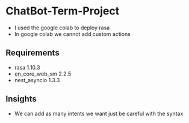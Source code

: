 # ChatBot-Term-Project
- I used the google colab to deploy rasa
- In google colab we cannot add custom actions
## Requirements 
- rasa 1.10.3
- en_core_web_sm 2.2.5
- nest_asyncio 1.3.3
## Insights
- We can add as many intents we want just be careful with the syntax
